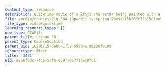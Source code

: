 ```yaml
---
content_type: resource
description: QuickTime movie of a kanji character being painted with a brush.
file: /media/courses/21g-504-japanese-iv-spring-2009/e756f6dc7fb15cfbe597957f14678fd1_3431.mov
file_type: video/quicktime
learning_resource_types: []
ocw_type: OCWFile
parent_title: Lesson 20
parent_type: CourseSection
parent_uid: 1658c715-de8b-1752-598d-a7d8228f0109
resourcetype: Other
title: '3431'
uid: e756f6dc-7fb1-5cfb-e597-957f14678fd1
---
```

